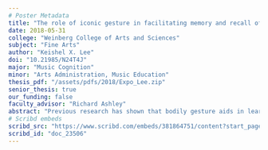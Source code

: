 ```yaml
---
# Poster Metadata
title: "The role of iconic gesture in facilitating memory and recall of lyrics"
date: 2018-05-31
college: "Weinberg College of Arts and Sciences"
subject: "Fine Arts"
author: "Keishel X. Lee"
doi: "10.21985/N24T4J"
major: "Music Cognition"
minor: "Arts Administration, Music Education"
thesis_pdf: "/assets/pdfs/2018/Expo_Lee.zip"
senior_thesis: true
our_funding: false
faculty_advisor: "Richard Ashley"
abstract: "Previous research has shown that bodily gesture aids in learning words and is useful for musical expression. However, no studies to date have examined the use of gesture in learning words and music together. The original impetus for the present study was observing students with cognitive disabilities learn musical songs, using gestures to reinforce the words and melody. This study aims to investigate if iconic gestures used by a conductor while songs are being learned, can facilitate better recall of song (lyrics and melody) compared with using no gestures, in the general population as opposed to a special needs population. Iconic gestures are visual representations, produced by the body (primarily hands), which carry referential meaning by depicting aspects of spatial images, actions, people, or objects. It is known that iconic gestures accompanying speech improve memory for words. This study tested the hypothesis that iconic gestures used by conductors will also facilitate recall of words and melody together, since they are stored in an integrated fashion. Recall accuracy was scored in terms of number of correct words, pitch, and rhythm. Results suggest that iconic gestures might help with learning and recalling lyrics to songs, but did not improve performance to a statistically significant degree. A primary finding of the study was that memorizing words and melody together yielded better memory than memorizing just the melody. In conclusion, using gestures to accompany words may aid in learning and remembering songs, which may be utilized in the context of music education. Future studies may consider long-term retention of songs, different types of gesture (iconic vs. beat), or simultaneous vs. sequential learning of gesture and song."
# Scribd embeds
scribd_src: "https://www.scribd.com/embeds/381864751/content?start_page=1&view_mode=scroll&access_key=key-R15xNXPQBBJkHqa6NfcF&show_recommendations=true"
scribd_id: "doc_23506"
---
```

